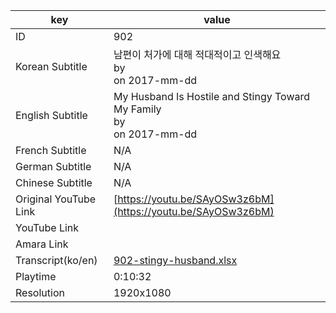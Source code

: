 |  key  |  value  |
|-------|---------|
| ID            | 902 |
| Korean Subtitle | 남편이 처가에 대해 적대적이고 인색해요<br>by <br>on 2017-mm-dd<br>|
| English Subtitle | My Husband Is Hostile and Stingy Toward My Family<br>by <br>on 2017-mm-dd<br>|
| French Subtitle | N/A |
| German Subtitle | N/A |
| Chinese Subtitle | N/A |
| Original YouTube Link  | [https://youtu.be/SAyOSw3z6bM](https://youtu.be/SAyOSw3z6bM) |
| YouTube Link  |  |
| Amara Link    |  |
| Transcript(ko/en) | [902-stingy-husband.xlsx](https://github.com/jungtosociety/dharma-qna/raw/master/sub/902/902-stingy-husband.xlsx) |
| Playtime | 0:10:32 |
| Resolution | 1920x1080|
